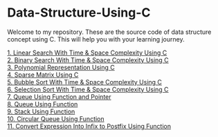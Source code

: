 # Data-Structure-Using-C

Welcome to my repository. These are the source code of data structure concept using C. This will help you with your learning journey.


<html>
<body>
  <a href="https://github.com/Adhil-Bin-Nadeer/Data-Structure-Using-C/blob/main/Linear.c">1. Linear Search With Time & Space Complexity Using C</a><br>
  <a href="https://github.com/Adhil-Bin-Nadeer/Data-Structure-Using-C/blob/main/Binary.c">2. Binary Search With Time & Space Complexity Using C</a><br>
  <a href="https://github.com/Adhil-Bin-Nadeer/Data-Structure-Using-C/blob/main/PolynomialRepresentation.c">3. Polynomial Representation Using C</a><br>
  <a href="https://github.com/Adhil-Bin-Nadeer/Data-Structure-Using-C/blob/main/SparseMatrix.c">4. Sparse Matrix Using C</a><br>
 <a href="https://github.com/Adhil-Bin-Nadeer/Data-Structure-Using-C/blob/main/Bubble%20Sort.c">5. Bubble Sort With Time & Space Complexity Using C</a><br>
  <a href="https://github.com/Adhil-Bin-Nadeer/Data-Structure-Using-C/blob/main/SelectionSort.c">6. Selection Sort With Time & Space Complexity Using C</a><br>
 <a href="https://github.com/Adhil-Bin-Nadeer/Data-Structure-Using-C/blob/main/Queue.c">7. Queue Using Function and Pointer</a><br>
  <a href="https://github.com/Adhil-Bin-Nadeer/Data-Structure-Using-C/blob/main/QueueFunction.c">8. Queue Using Function </a><br>
   <a href="https://github.com/Adhil-Bin-Nadeer/Data-Structure-Using-C/blob/main/Stack.c">9. Stack Using Function </a><br>
     <a href="https://github.com/Adhil-Bin-Nadeer/Data-Structure-Using-C/blob/main/CircularQueue.c">10. Circular Queue Using Function </a><br>
     <a href="https://github.com/Adhil-Bin-Nadeer/Data-Structure-Using-C/blob/main/InfixToPostifix.c">11. Convert Expression Into Infix to Postfix Using Function </a><br>
  
</body>
</html>
